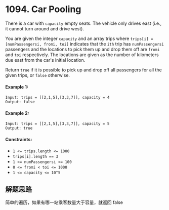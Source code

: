 # 1094. Car Pooling

There is a car with `capacity` empty seats. The vehicle only drives east (i.e., it cannot turn around and drive west).

You are given the integer `capacity` and an array trips where `trips[i] = [numPassengersi, fromi, toi]` indicates that the `ith` trip has `numPassengersi` passengers and the locations to pick them up and drop them off are `fromi` and `toi` respectively. The locations are given as the number of kilometers due east from the car's initial location.

Return `true` if it is possible to pick up and drop off all passengers for all the given trips, or `false` otherwise.

#### Example 1:

```
Input: trips = [[2,1,5],[3,3,7]], capacity = 4
Output: false
```

#### Example 2:

```
Input: trips = [[2,1,5],[3,3,7]], capacity = 5
Output: true
``` 

#### Constraints:

+ `1 <= trips.length <= 1000`
+ `trips[i].length == 3`
+ `1 <= numPassengersi <= 100`
+ `0 <= fromi < toi <= 1000`
+ `1 <= capacity <= 10^5`

## 解题思路

简单的遍历，如果有哪一站乘客数量大于容量，就返回 false
